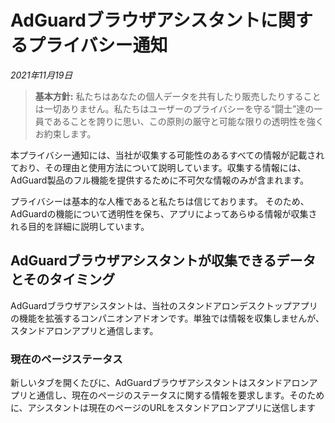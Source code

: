 # AdGuardブラウザアシスタントに関するプライバシー通知
*2021年11月19日*

> **基本方針:** 私たちはあなたの個人データを共有したり販売したりすることは一切ありません。私たちはユーザーのプライバシーを守る“闘士”達の一員であることを誇りに思い、この原則の厳守と可能な限りの透明性を強くお約束します。

本プライバシー通知には、当社が収集する可能性のあるすべての情報が記載されており、その理由と使用方法について説明しています。収集する情報には、AdGuard製品のフル機能を提供するために不可欠な情報のみが含まれます。

プライバシーは基本的な人権であると私たちは信じております。 そのため、AdGuardの機能について透明性を保ち、アプリによってあらゆる情報が収集される目的を詳細に説明しています。

## AdGuardブラウザアシスタントが収集できるデータとそのタイミング

AdGuardブラウザアシスタントは、当社のスタンドアロンデスクトップアプリの機能を拡張するコンパニオンアドオンです。単独では情報を収集しませんが、スタンドアロンアプリと通信します。

### 現在のページステータス

新しいタブを開くたびに、AdGuardブラウザアシスタントはスタンドアロンアプリと通信し、現在のページのステータスに関する情報を要求します。そのために、アシスタントは現在のページのURLをスタンドアロンアプリに送信します